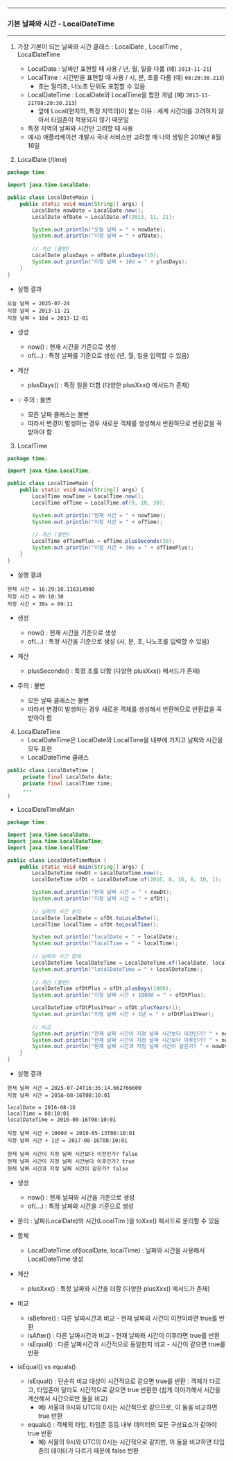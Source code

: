 -----
### 기본 날짜와 시간 - LocalDateTime
-----
1. 가장 기본이 되는 날짜와 시간 클래스 : LocalDate , LocalTime , LocalDateTime
   - LocalDate : 날짜만 표현할 때 사용 / 년, 월, 일을 다룸 (예) ```2013-11-21```)
   - LocalTime : 시간만을 표현할 때 사용 / 시, 분, 초를 다룸 (예) ```08:20:30.213```)
      + 초는 밀리초, 나노초 단위도 포함할 수 있음
   - LocalDateTime : LocalDate와 LocalTime을 합한 개념 (예) ```2013-11-21T08:20:30.213```)
      + 앞에 Local(현지의, 특정 지역의)이 붙는 이유 : 세계 시간대를 고려하지 않아서 타임존이 적용되지 않기 때문임
   - 특정 지역의 날짜와 시간만 고려할 때 사용
   - 예시) 애플리케이션 개발시 국내 서비스만 고려할 때 나의 생일은 2016년 8월 16일
  
2. LocalDate (/time)
```java
package time;

import java.time.LocalDate;

public class LocalDateMain {
    public static void main(String[] args) {
        LocalDate nowDate = LocalDate.now();
        LocalDate ofDate = LocalDate.of(2013, 11, 21);

        System.out.println("오늘 날짜 = " + nowDate);
        System.out.println("지정 날짜 = " + ofDate);
        
        // 계산 (불변)
        LocalDate plusDays = ofDate.plusDays(10);
        System.out.println("지정 날짜 + 10d = " + plusDays);
    }
}
```
   - 실행 결과
```
오늘 날짜 = 2025-07-24
지정 날짜 = 2013-11-21
지정 날짜 + 10d = 2013-12-01
```

  - 생성
    + now() : 현재 시간을 기준으로 생성
    + of(...) : 특정 날짜를 기준으로 생성 (년, 월, 일을 입력할 수 있음)

  - 계산
    + plusDays() : 특정 일을 더함 (다양한 plusXxx() 메서드가 존재)
  
  - 💡 주의 : 불변
    + 모든 날짜 클래스는 불변
    + 따라서 변경이 발생하는 경우 새로운 객체를 생성해서 반환하므로 반환값을 꼭 받아야 함

3. LocalTime
```java
package time;

import java.time.LocalTime;

public class LocalTimeMain {
    public static void main(String[] args) {
        LocalTime nowTime = LocalTime.now();
        LocalTime ofTime = LocalTime.of(9, 10, 30);

        System.out.println("현재 시간 = " + nowTime);
        System.out.println("지정 시간 = " + ofTime);
        
        // 계산 (불변)
        LocalTime ofTimePlus = ofTime.plusSeconds(30);
        System.out.println("지정 시간 + 30s = " + ofTimePlus);
    }
}
```
   - 실행 결과
```
현재 시간 = 16:29:10.116314900
지정 시간 = 09:10:30
지정 시간 + 30s = 09:11
```

  - 생성  
    + now() : 현재 시간을 기준으로 생성
    + of(...) : 특정 시간을 기준으로 생성 (시, 분, 초, 나노초를 입력할 수 있음)

  - 계산
    + plusSeconds() : 특정 초를 더함 (다양한 plusXxx() 메서드가 존재)

  - 주의 : 불변
    + 모든 날짜 클래스는 불변
    + 따라서 변경이 발생하는 경우 새로운 객체를 생성해서 반환하므로 반환값을 꼭 받아야 함

4. LocalDateTime
   - LocalDateTime은 LocalDate와 LocalTime을 내부에 가지고 날짜와 시간을 모두 표현
   - LocalDateTime 클래스
```java
public class LocalDateTime {
     private final LocalDate date;
     private final LocalTime time;
     ...
}
```
   - LocalDateTimeMain
```java
package time;

import java.time.LocalDate;
import java.time.LocalDateTime;
import java.time.LocalTime;

public class LocalDateTimeMain {
    public static void main(String[] args) {
        LocalDateTime nowDt = LocalDateTime.now();
        LocalDateTime ofDt = LocalDateTime.of(2016, 8, 16, 8, 10, 1);

        System.out.println("현재 날짜 시간 = " + nowDt);
        System.out.println("지정 날짜 시간 = " + ofDt);
        
        // 날짜와 시간 분리
        LocalDate localDate = ofDt.toLocalDate();
        LocalTime localTime = ofDt.toLocalTime();

        System.out.println("localDate = " + localDate);
        System.out.println("localTime = " + localTime);
        
        // 날짜와 시간 합체
        LocalDateTime localDateTime = LocalDateTime.of(localDate, localTime);
        System.out.println("localDateTime = " + localDateTime);
        
        // 계산 (불변)
        LocalDateTime ofDtPlus = ofDt.plusDays(1000);
        System.out.println("지정 날짜 시간 + 1000d = " + ofDtPlus);

        LocalDateTime ofDtPlus1Year = ofDt.plusYears(1);
        System.out.println("지정 날짜 시간 + 1년 = " + ofDtPlus1Year);
        
        // 비교
        System.out.println("현재 날짜 시간이 지정 날짜 시간보다 이전인가? " + nowDt.isBefore(ofDt));
        System.out.println("현재 날짜 시간이 지정 날짜 시간보다 이후인가? " + nowDt.isAfter(ofDt));
        System.out.println("현재 날짜 시간과 지정 날짜 시간이 같은가? " + nowDt.isEqual(ofDt));
    }
}
```
   - 실행 결과
```
현재 날짜 시간 = 2025-07-24T16:35:14.662766600
지정 날짜 시간 = 2016-08-16T08:10:01

localDate = 2016-08-16
localTime = 08:10:01
localDateTime = 2016-08-16T08:10:01

지정 날짜 시간 + 1000d = 2019-05-13T08:10:01
지정 날짜 시간 + 1년 = 2017-08-16T08:10:01

현재 날짜 시간이 지정 날짜 시간보다 이전인가? false
현재 날짜 시간이 지정 날짜 시간보다 이후인가? true
현재 날짜 시간과 지정 날짜 시간이 같은가? false
```

   - 생성
      + now() : 현재 날짜와 시간을 기준으로 생성
      + of(...) : 특정 날짜와 시간을 기준으로 생성
  - 분리 : 날짜(LocalDate)와 시간(LocalTim )을 toXxx() 메서드로 분리할 수 있음
  - 합체
      + LocalDateTime.of(localDate, localTime) : 날짜와 시간을 사용해서 LocalDateTime 생성
  - 계산
      + plusXxx() : 특정 날짜와 시간을 더함 (다양한 plusXxx() 메서드가 존재)
  - 비교
      + isBefore() : 다른 날짜시간과 비교 - 현재 날짜와 시간이 이전이라면 true를 반환
      + isAfter() : 다른 날짜시간과 비교 - 현재 날짜와 시간이 이후라면 true를 반환
      + isEqual() : 다른 날짜시간과 시간적으로 동일한지 비교 - 시간이 같으면 true를 반환

  - isEqual() vs equals()
      + isEqual() : 단순히 비교 대상이 시간적으로 같으면 true를 반환 : 객체가 다르고, 타임존이 달라도 시간적으로 같으면 true 반환한 (쉽게 이야기해서 시간을 계산해서 시간으로만 둘을 비교)
        * 예) 서울의 9시와 UTC의 0시는 시간적으로 같으므로, 이 둘을 비교하면 true 반환
      + equals() : 객체의 타입, 타임존 등등 내부 데이터의 모든 구성요소가 같아야 true 반환
        * 예) 서울의 9시와 UTC의 0시는 시간적으로 같지만, 이 둘을 비교하면 타임존의 데이터가 다르기 때문에 false 반환
  
